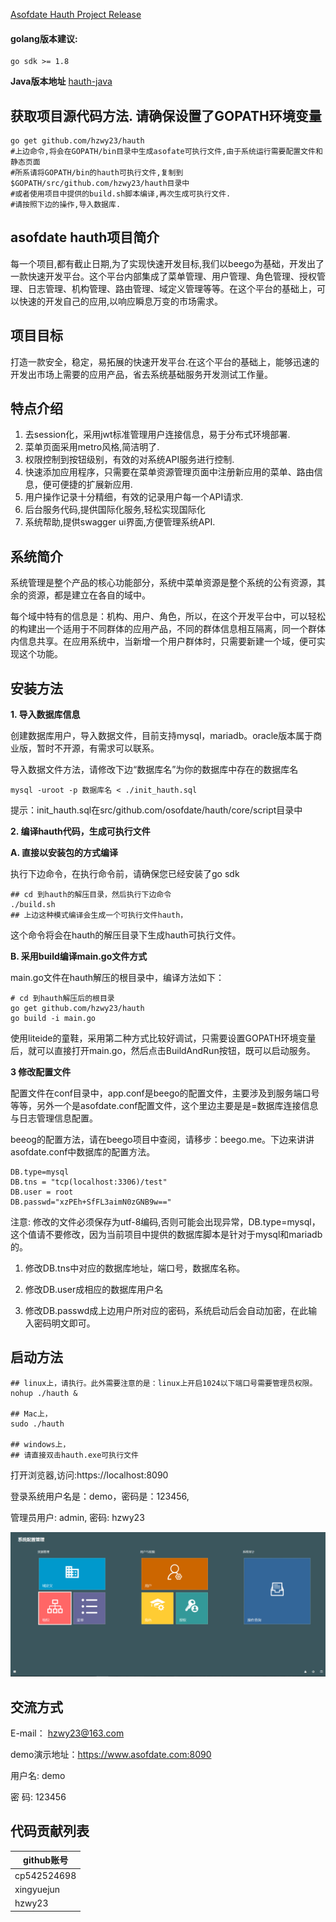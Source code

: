 [Asofdate Hauth Project Release](https://github.com/hzwy23/asofdate/releases)

#### golang版本建议:
```
go sdk >= 1.8
```

**Java版本地址**
[hauth-java](https://github.com/hzwy23/hauth-java)

## 获取项目源代码方法. **请确保设置了GOPATH环境变量**
```golang
go get github.com/hzwy23/hauth
#上边命令,将会在GOPATH/bin目录中生成asofate可执行文件,由于系统运行需要配置文件和静态页面
#所系请将GOPATH/bin的hauth可执行文件,复制到$GOPATH/src/github.com/hzwy23/hauth目录中
#或者使用项目中提供的build.sh脚本编译,再次生成可执行文件.
#请按照下边的操作,导入数据库.
```

## asofdate hauth项目简介
每一个项目,都有截止日期,为了实现快速开发目标,我们以beego为基础，开发出了一款快速开发平台。这个平台内部集成了菜单管理、用户管理、角色管理、授权管理、日志管理、机构管理、路由管理、域定义管理等等。在这个平台的基础上，可以快速的开发自己的应用,以响应瞬息万变的市场需求。

## 项目目标
打造一款安全，稳定，易拓展的快速开发平台.在这个平台的基础上，能够迅速的开发出市场上需要的应用产品，省去系统基础服务开发测试工作量。

## 特点介绍

1. 去session化，采用jwt标准管理用户连接信息，易于分布式环境部署.
2. 菜单页面采用metro风格,简洁明了.
3. 权限控制到按钮级别，有效的对系统API服务进行控制.
4. 快速添加应用程序，只需要在菜单资源管理页面中注册新应用的菜单、路由信息，便可便捷的扩展新应用.
5. 用户操作记录十分精细，有效的记录用户每一个API请求.
6. 后台服务代码,提供国际化服务,轻松实现国际化
7. 系统帮助,提供swagger ui界面,方便管理系统API.

## 系统简介

系统管理是整个产品的核心功能部分，系统中菜单资源是整个系统的公有资源，其余的资源，都是建立在各自的域中。

每个域中特有的信息是：机构、用户、角色，所以，在这个开发平台中，可以轻松的构建出一个适用于不同群体的应用产品，不同的群体信息相互隔离，同一个群体内信息共享。在应用系统中，当新增一个用户群体时，只需要新建一个域，便可实现这个功能。

## 安装方法

**1. 导入数据库信息**

创建数据库用户，导入数据文件，目前支持mysql，mariadb。oracle版本属于商业版，暂时不开源，有需求可以联系。

导入数据文件方法，请修改下边“数据库名”为你的数据库中存在的数据库名
```shell
mysql -uroot -p 数据库名 < ./init_hauth.sql
```
提示：init_hauth.sql在src/github.com/osofdate/hauth/core/script目录中

**2. 编译hauth代码，生成可执行文件**


**A. 直接以安装包的方式编译**

执行下边命令，在执行命令前，请确保您已经安装了go sdk

```shell
## cd 到hauth的解压目录，然后执行下边命令
./build.sh
## 上边这种模式编译会生成一个可执行文件hauth，
```
这个命令将会在hauth的解压目录下生成hauth可执行文件。

**B. 采用build编译main.go文件方式**

main.go文件在hauth解压的根目录中，编译方法如下：
```
# cd 到hauth解压后的根目录
go get github.com/hzwy23/hauth
go build -i main.go
```

使用liteide的童鞋，采用第二种方式比较好调试，只需要设置GOPATH环境变量后，就可以直接打开main.go，然后点击BuildAndRun按钮，既可以启动服务。

**3 修改配置文件**

配置文件在conf目录中，app.conf是beego的配置文件，主要涉及到服务端口号等等，另外一个是asofdate.conf配置文件，这个里边主要是是=数据库连接信息与日志管理信息配置。

beeog的配置方法，请在beego项目中查阅，请移步：beego.me。下边来讲讲asofdate.conf中数据库的配置方法。

```
DB.type=mysql
DB.tns = "tcp(localhost:3306)/test"
DB.user = root
DB.passwd="xzPEh+SfFL3aimN0zGNB9w=="
```

注意: 修改的文件必须保存为utf-8编码,否则可能会出现异常，DB.type=mysql，这个值请不要修改，因为当前项目中提供的数据库脚本是针对于mysql和mariadb的。

1. 修改DB.tns中对应的数据库地址，端口号，数据库名称。

2. 修改DB.user成相应的数据库用户名

3. 修改DB.passwd成上边用户所对应的密码，系统启动后会自动加密，在此输入密码明文即可。

## 启动方法
```shell
## linux上，请执行。此外需要注意的是：linux上开启1024以下端口号需要管理员权限。
nohup ./hauth &

## Mac上，
sudo ./hauth

## windows上，
## 请直接双击hauth.exe可执行文件
```

打开浏览器,访问:https://localhost:8090

登录系统用户名是：demo，密码是：123456, 

管理员用户: admin, 密码: hzwy23


![系统管理界面](./doc/system_manage.png)

## 交流方式

E-mail： hzwy23@163.com

demo演示地址：https://www.asofdate.com:8090

用户名: demo

密  码: 123456

## 代码贡献列表

github账号 | 
---|
cp542524698 |
xingyuejun | 
hzwy23 |
